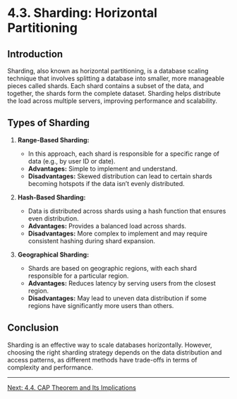 # 4.3. Sharding: Horizontal Partitioning

## Introduction

Sharding, also known as horizontal partitioning, is a database scaling technique that involves splitting a database into smaller, more manageable pieces called shards. Each shard contains a subset of the data, and together, the shards form the complete dataset. Sharding helps distribute the load across multiple servers, improving performance and scalability.

## Types of Sharding

1. **Range-Based Sharding:**
   - In this approach, each shard is responsible for a specific range of data (e.g., by user ID or date).
   - **Advantages:** Simple to implement and understand.
   - **Disadvantages:** Skewed distribution can lead to certain shards becoming hotspots if the data isn’t evenly distributed.

2. **Hash-Based Sharding:**
   - Data is distributed across shards using a hash function that ensures even distribution.
   - **Advantages:** Provides a balanced load across shards.
   - **Disadvantages:** More complex to implement and may require consistent hashing during shard expansion.

3. **Geographical Sharding:**
   - Shards are based on geographic regions, with each shard responsible for a particular region.
   - **Advantages:** Reduces latency by serving users from the closest region.
   - **Disadvantages:** May lead to uneven data distribution if some regions have significantly more users than others.

## Conclusion

Sharding is an effective way to scale databases horizontally. However, choosing the right sharding strategy depends on the data distribution and access patterns, as different methods have trade-offs in terms of complexity and performance.

---

[Next: 4.4. CAP Theorem and Its Implications](./section_4_4.md)
